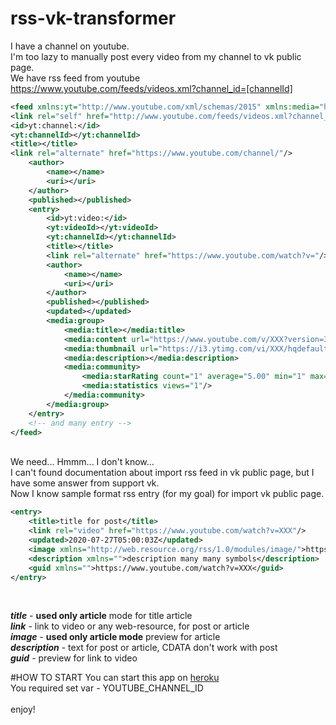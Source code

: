# rss-vk-transformer
I have a channel on youtube. <br/>I'm too lazy to manually post every video from my channel to vk public page.
<br/>
We have rss feed from youtube https://www.youtube.com/feeds/videos.xml?channel_id=[channelId] 
```xml
<feed xmlns:yt="http://www.youtube.com/xml/schemas/2015" xmlns:media="http://search.yahoo.com/mrss/" xmlns="http://www.w3.org/2005/Atom">
<link rel="self" href="http://www.youtube.com/feeds/videos.xml?channel_id="/>
<id>yt:channel:</id>
<yt:channelId></yt:channelId>
<title></title>
<link rel="alternate" href="https://www.youtube.com/channel/"/>
    <author>
        <name></name>
        <uri></uri>
    </author>
    <published></published>
    <entry>
        <id>yt:video:</id>
        <yt:videoId></yt:videoId>
        <yt:channelId></yt:channelId>
        <title></title>
        <link rel="alternate" href="https://www.youtube.com/watch?v="/>
        <author>
            <name></name>
            <uri></uri>
        </author>
        <published></published>
        <updated></updated>
        <media:group>
            <media:title></media:title>
            <media:content url="https://www.youtube.com/v/XXX?version=3" type="application/x-shockwave-flash" width="640" height="390"/>
            <media:thumbnail url="https://i3.ytimg.com/vi/XXX/hqdefault.jpg" width="480" height="360"/>
            <media:description></media:description>
            <media:community>
                <media:starRating count="1" average="5.00" min="1" max="5"/>
                <media:statistics views="1"/>
            </media:community>
        </media:group>
    </entry>
    <!-- and many entry -->
</feed>
```
<br/>We need...  Hmmm... I don't know... <br/>
I can't found documentation about import rss feed in vk public page, but I have some answer from support vk. <br/>
Now I know sample format rss entry (for my goal) for import vk public page. 
```xml
<entry>
    <title>title for post</title>
    <link rel="video" href="https://www.youtube.com/watch?v=XXX"/> 
    <updated>2020-07-27T05:00:03Z</updated> 
    <image xmlns="http://web.resource.org/rss/1.0/modules/image/">https://i3.ytimg.com/vi/XXX/hqdefault.jpg</image>
    <description xmlns="">description many many symbols</description>
    <guid xmlns="">https://www.youtube.com/watch?v=XXX</guid>
</entry>
```

<br/>

_**title**_ - **used only article** mode for title article <br/>
_**link**_ - link to video or any web-resource, for post or article <br/>
_**image**_ - **used only article mode** preview for article <br/>
_**description**_ - text for post or article, CDATA don't work with post <br/>
_**guid**_ - preview for link to video

#HOW TO START 
You can start this app on [heroku](https://devcenter.heroku.com/articles/getting-started-with-gradle-on-heroku) <br/>
You required set var - YOUTUBE_CHANNEL_ID <br/>
<br/>
enjoy!
